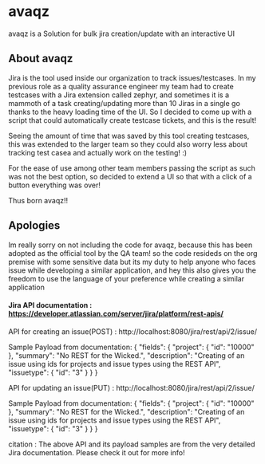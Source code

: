 # avaqz
avaqz is a Solution for bulk jira creation/update with an interactive UI

## About avaqz
Jira is the tool used inside our organization to track issues/testcases. In my previous role as a quality assurance engineer my team had to create testcases with
a Jira extension called zephyr, and sometimes it is a mammoth of a task creating/updating more than 10 Jiras in a single go thanks to the heavy loading time of the UI.
So I decided to come up with a script that could automatically create  testcase tickets, and this is the result!

Seeing the amount of time that was saved by this tool creating testcases, this was extended to the larger team so they could also worry less about tracking test casea and actually work on the testing! :)

For the ease of use among other team members passing the script as such was not the best option, so decided to extend a UI so that with a click of a button everything was over!

Thus born avaqz!!

## Apologies
Im really sorry on not including the code for avaqz, because this has been adopted as the official tool by the QA team! so the code resideds on the org premise with some sensitive data but its my duty to help anyone who faces issue while developing a similar application, and hey this also gives you the freedom to use the language of your preference while creating a similar application

#### Jira API documentation : https://developer.atlassian.com/server/jira/platform/rest-apis/


API for creating an issue(POST)  : http://localhost:8080/jira/rest/api/2/issue/

Sample Payload  from documentation:
{
    "fields": {
       "project":
       {
          "id": "10000"
       },
       "summary": "No REST for the Wicked.",
       "description": "Creating of an issue using ids for projects and issue types using the REST API",
       "issuetype": {
          "id": "3"
       }
   }
}


API for updating an issue(PUT)  : http://localhost:8080/jira/rest/api/2/issue/

Sample Payload  from documentation:
{
    "fields": {
       "project":
       {
          "id": "10000"
       },
       "summary": "No REST for the Wicked.",
       "description": "Creating of an issue using ids for projects and issue types using the REST API",
       "issuetype": {
          "id": "3"
       }
   }
}


citation : The above API and its payload samples are from the very detailed Jira documentation. Please check it out for more info!
